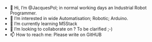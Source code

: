 - 👋 Hi, I’m @JacquesPol; in normal working days an Industrial Robot Programmer.
- 👀 I’m interested in wide Automatisation; Robotic; Arduino.
- 🌱 I’m currently learning M5Stack
- 💞️ I’m looking to collaborate on ? To be clarified ;-)
- 📫 How to reach me: Please write on GitHUB

<!---
JacquesPol/JacquesPol is a ✨ special ✨ repository because its `README.md` (this file) appears on your GitHub profile.
You can click the Preview link to take a look at your changes.
--->
